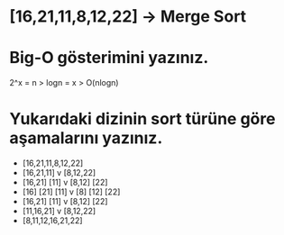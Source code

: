 # [16,21,11,8,12,22] -> Merge Sort

# Big-O gösterimini yazınız.

2^x = n > logn = x > O(nlogn)

# Yukarıdaki dizinin sort türüne göre aşamalarını yazınız.

* [16,21,11,8,12,22]
* [16,21,11] v [8,12,22]
* [16,21] [11] v [8,12] [22]
* [16] [21] [11] v [8] [12] [22]
* [16,21] [11] v [8,12] [22]
* [11,16,21] v [8,12,22]
* [8,11,12,16,21,22]
